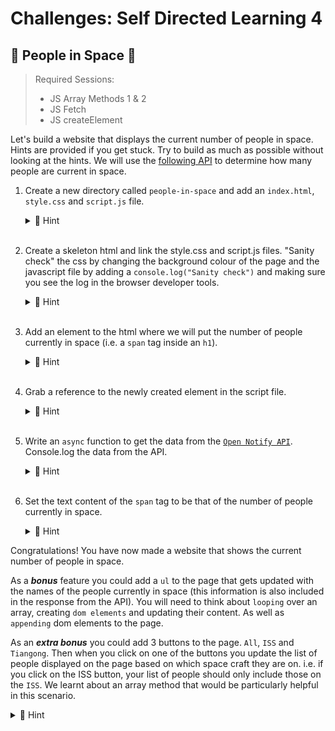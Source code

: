 # Challenges: Self Directed Learning 4

## 📡 People in Space 🚀

> Required Sessions:
>
> - JS Array Methods 1 & 2
> - JS Fetch
> - JS createElement

Let's build a website that displays the current number of people in space. Hints are provided if you get stuck. Try to build as much as possible without looking at the hints. We will use the [following API](http://open-notify.org/Open-Notify-API/People-In-Space/) to determine how many people are current in space.

1.  Create a new directory called `people-in-space` and add an `index.html`, `style.css` and `script.js` file.
     <details>
     <summary>🙈 Hint</summary>

    ```bash
    mkdir people-in-space
    cd people-in-space
    ```

    ```bash
    touch index.html style.css script.js
    ```

    </details>
    &nbsp;

2.  Create a skeleton html and link the style.css and script.js files. "Sanity check" the css by changing the background colour of the page and the javascript file by adding a `console.log("Sanity check")` and making sure you see the log in the browser developer tools.
       <details>
       <summary>🙈 Hint</summary>

    ```html
    <!DOCTYPE html>
    <html lang="en">
      <head>
        <meta charset="UTF-8" />
        <meta name="viewport" content="width=device-width, initial-scale=1.0" />
        <title>People in Space</title>
        <link rel="stylesheet" href="style.css" />
        <script src="script.js" defer></script>
      </head>
      <body>
        <h1>People in Space:</h1>
      </body>
    </html>
    ```

    ```css
    /* style.css */
    body {
      background-color: #2d383a;
      color: white;
    }
    ```

    ```js
    // script.js
    console.log("Sanity check");
    ```

    </details>
    &nbsp;

3.  Add an element to the html where we will put the number of people currently in space (i.e. a `span` tag inside an `h1`).
    <details>
    <summary>🙈 Hint</summary>

    ```html
    <h1>
      People in Space:
      <span data-js="people-in-space">???</span>
    </h1>
    ```

     </details>
     &nbsp;

4.  Grab a reference to the newly created element in the script file.
     <details>
     <summary>🙈 Hint</summary>

    ```js
    // script.js
    const peopleInSpace = document.querySelector("[data-js='people-in-space']");
    ```

     </details>
     &nbsp;

5.  Write an `async` function to get the data from the [`Open Notify API`](http://open-notify.org/Open-Notify-API/People-In-Space/). Console.log the data from the API.
    <details>
    <summary>🙈 Hint</summary>

    ```js
    // script.js
    async function getPeopleInSpace() {
      const response = await fetch("http://api.open-notify.org/astros.json");
      const data = await response.json();
      console.log("data: ", data);
    }
    getPeopleInSpace(); // don't forget to call the function
    ```

    </details>
    &nbsp;

6.  Set the text content of the `span` tag to be that of the number of people currently in space.
     <details>
     <summary>🙈 Hint</summary>

    ```js
    // script.js
    async function getPeopleInSpace() {
      const response = await fetch("http://api.open-notify.org/astros.json");
      const data = await response.json();
      peopleInSpace.textContent = data.number;
    }
    getPeopleInSpace(); // don't forget to call the function
    ```

     </details>

Congratulations! You have now made a website that shows the current number of people in space.

As a **_bonus_** feature you could add a `ul` to the page that gets updated with the names of the people currently in space (this information is also included in the response from the API). You will need to think about `looping` over an array, creating `dom elements` and updating their content. As well as `appending` dom elements to the page.

As an **_extra bonus_** you could add 3 buttons to the page. `All`, `ISS` and `Tiangong`. Then when you click on one of the buttons you update the list of people displayed on the page based on which space craft they are on. i.e. if you click on the ISS button, your list of people should only include those on the `ISS`. We learnt about an array method that would be particularly helpful in this scenario.

  <details>
  <summary>🙈 Hint</summary>

[Array.prototype.filter()](https://developer.mozilla.org/en-US/docs/Web/JavaScript/Reference/Global_Objects/Array/filter) would be a good array method to look at.

```js
const people = [
  {
    name: "Sergey Prokopyev",
    craft: "ISS",
  },
  {
    name: "Dmitry Petelin",
    craft: "ISS",
  },
  {
    name: "Frank Rubio",
    craft: "ISS",
  },
  {
    name: "Stephen Bowen",
    craft: "ISS",
  },
  {
    name: "Warren Hoburg",
    craft: "ISS",
  },
  {
    name: "Sultan Alneyadi",
    craft: "ISS",
  },
  {
    name: "Andrey Fedyaev",
    craft: "ISS",
  },
  {
    name: "Jing Haiping",
    craft: "Tiangong",
  },
  {
    name: "Gui Haichow",
    craft: "Tiangong",
  },
  {
    name: "Zhu Yangzhu",
    craft: "Tiangong",
  },
];
// e.g.
const peopleOnIss = people.filter((person) => person.craft === "ISS");

// the value of peopleOnIss would be

// [
//     {
//         "name": "Sergey Prokopyev",
//         "craft": "ISS"
//     },
//     {
//         "name": "Dmitry Petelin",
//         "craft": "ISS"
//     },
//     {
//         "name": "Frank Rubio",
//         "craft": "ISS"
//     },
//     {
//         "name": "Stephen Bowen",
//         "craft": "ISS"
//     },
//     {
//         "name": "Warren Hoburg",
//         "craft": "ISS"
//     },
//     {
//         "name": "Sultan Alneyadi",
//         "craft": "ISS"
//     },
//     {
//         "name": "Andrey Fedyaev",
//         "craft": "ISS"
//     }
// ]
```

  </details>

